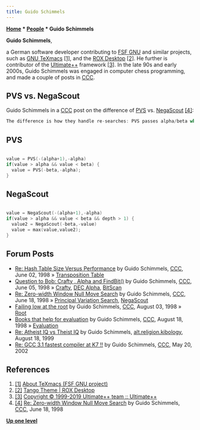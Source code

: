 ```yaml
---
title: Guido Schimmels
---
```

**[Home](Home "Home") * [People](People "People") * Guido Schimmels**

**Guido Schimmels**,

a German software developer contributing to [FSF GNU](Free_Software_Foundation "Free Software Foundation") and similar projects, such as [GNU TeXmacs](https://en.wikipedia.org/wiki/GNU_TeXmacs) <a id="cite-note-1" href="#cite-ref-1">[1]</a>, and the [ROX Desktop](https://en.wikipedia.org/wiki/ROX_Desktop) <a id="cite-note-2" href="#cite-ref-2">[2]</a>.
He further is contributor of the [Ultimate++](https://en.wikipedia.org/wiki/Ultimate%2B%2B) framework <a id="cite-note-3" href="#cite-ref-3">[3]</a>.
In the late 90s and early 2000s, Guido Schimmels was engaged in computer chess programming, and made a couple of posts in [CCC](CCC "CCC").

## PVS vs. NegaScout

Guido Schimmels in a [CCC](CCC "CCC") post on the difference of [PVS](Principal_Variation_Search "Principal Variation Search") vs. [NegaScout](NegaScout "NegaScout") <a id="cite-note-4" href="#cite-ref-4">[4]</a>:

```C++
The difference is how they handle re-searches: PVS passes alpha/beta while NegaScout passes the value returned by the null window search instead of alpha. But then you can get a fail-low on the research due to [search anonomalies](Search_Instability "Search Instability"). If that happens NegaScout returns the value from the first search. That means you will have a crippled [PV](Principal_Variation "Principal Variation"). Then there is a refinement [Reinefeld](Alexander_Reinefeld "Alexander Reinefeld") suggests which is to ommit the re-search at the last two plies (depth > 1) - but that won't work in a real program because of [search extensions](Extensions "Extensions"). NegaScout is slightly an [ivory tower](https://en.wikipedia.org/wiki/Ivory_Tower) variant of PVS (IMHO).  

```

## PVS

```C++

value = PVS(-(alpha+1),-alpha)
if(value > alpha && value < beta) {
  value = PVS(-beta,-alpha);
}

```

## NegaScout

```C++

value = NegaScout(-(alpha+1),-alpha)
if(value > alpha && value < beta && depth > 1) {
  value2 = NegaScout(-beta,-value)
  value = max(value,value2);
}

```

## Forum Posts

- [Re: Hash Table Size Versus Performance](https://www.stmintz.com/ccc/index.php?id=19790) by Guido Schimmels, [CCC](CCC "CCC"), June 02, 1998 » [Transposition Table](Transposition_Table "Transposition Table")
- [Question to Bob: Crafty , Alpha and FindBit()](https://www.stmintz.com/ccc/index.php?id=20057) by Guido Schimmels, [CCC](CCC "CCC"), June 05, 1998 » [Crafty](Crafty "Crafty"), [DEC Alpha](DEC_Alpha "DEC Alpha"), [BitScan](BitScan "BitScan")
- [Re: Zero-width Window Null Move Search](https://www.stmintz.com/ccc/index.php?id=20868) by Guido Schimmels, [CCC](CCC "CCC"), June 18, 1998 » [Principal Variation Search](Principal_Variation_Search "Principal Variation Search"), [NegaScout](NegaScout "NegaScout")
- [Failing low at the root](https://www.stmintz.com/ccc/index.php?id=23672) by Guido Schimmels, [CCC](CCC "CCC"), August 03, 1998 » [Root](Root "Root")
- [Books that help for evaluation](https://www.stmintz.com/ccc/index.php?id=25012) by Guido Schimmels, [CCC](CCC "CCC"), August 18, 1998 » [Evaluation](Evaluation "Evaluation")
- [Re: Atheist IQ vs Theist IQ](https://groups.google.com/d/msg/alt.religion.kibology/vMQhc1hJc7Q/xpnuVGQYZa4J) by Guido Schimmels, [alt.religion.kibology](https://groups.google.com/forum/?fromgroups=#!forum/alt.religion.kibology), August 18, 1999
- [Re: GCC 3.1 fastest compiler at K7 !!](https://www.stmintz.com/ccc/index.php?id=230559) by Guido Schimmels, [CCC](CCC "CCC"), May 20, 2002

## References

1. <a id="cite-ref-1" href="#cite-note-1">[1]</a> [About TeXmacs (FSF GNU project)](http://www.texmacs.org/tmweb/manual/webman-about.en.html)
1. <a id="cite-ref-2" href="#cite-note-2">[2]</a> [Tango Theme | ROX Desktop](http://rox.sourceforge.net/desktop/node/270.html)
1. <a id="cite-ref-3" href="#cite-note-3">[3]</a> [Copyright © 1999-2019 Ultimate++ team :: Ultimate++](http://www.ultimatepp.org/app$ide$About$en-us.html)
1. <a id="cite-ref-4" href="#cite-note-4">[4]</a> [Re: Zero-width Window Null Move Search](https://www.stmintz.com/ccc/index.php?id=20868) by Guido Schimmels, [CCC](CCC "CCC"), June 18, 1998

**[Up one level](People "People")**

